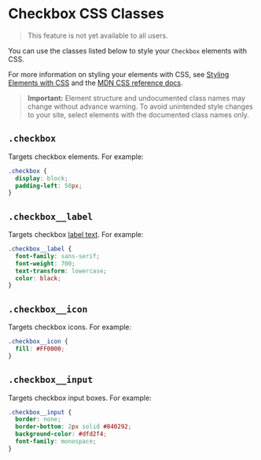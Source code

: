 <!-- This article was published using the Doc Push single-sourcing tool. Any changes to this article MUST be made in the source file. Find it at www.github.com/wix-private/velo-docs.-->

# Checkbox CSS Classes

> This feature is not yet available to all users.

You can use the classes listed below
to style your `Checkbox` elements with CSS.

For more information on styling your elements with CSS, see
[Styling Elements with CSS]($w/styling-elements-with-css) and the
[MDN CSS reference docs](https://developer.mozilla.org/en-US/docs/Learn/CSS).

<blockquote class="important">

__Important:__
Element structure and undocumented class names
may change without advance warning.
To avoid unintended style changes to your site,
select elements with the documented class names only.

</blockquote>

## `.checkbox`

Targets checkbox elements.
For example:

```css
.checkbox {
  display: block;
  padding-left: 50px;
}
```

## `.checkbox__label`

Targets checkbox [label text]($w/checkbox/label).
For example:

```css
.checkbox__label {
  font-family: sans-serif;
  font-weight: 700;
  text-transform: lowercase;
  color: black;
}
```

## `.checkbox__icon`

Targets checkbox icons.
For example:

```css
.checkbox__icon {
  fill: #FF0000;
}
```

## `.checkbox__input`

Targets checkbox input boxes.
For example:

```css
.checkbox__input {
  border: none;
  border-bottom: 2px solid #840292;
  background-color: #dfd2f4;
  font-family: monospace;
}
```
